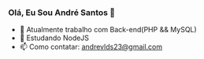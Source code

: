 ### Olá, Eu Sou André Santos 👋


- 🔭 Atualmente trabalho com Back-end(PHP && MySQL)
- 🌱 Estudando NodeJS
- 📫 Como contatar: andrevlds23@gmail.com

